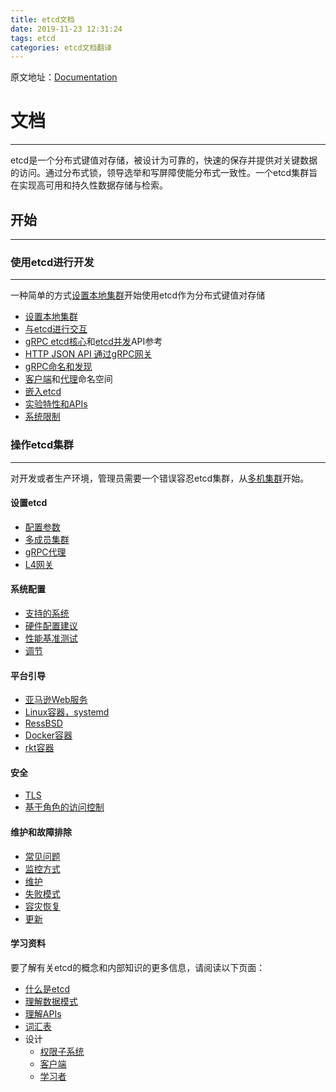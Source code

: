 ```yaml
---
title: etcd文档
date: 2019-11-23 12:31:24
tags: etcd
categories: etcd文档翻译
---
```

原文地址：[Documentation](https://github.com/etcd-io/etcd/tree/master/Documentation)
# 文档

* * *
etcd是一个分布式键值对存储，被设计为可靠的，快速的保存并提供对关键数据的访问。通过分布式锁，领导选举和写屏障使能分布式一致性。一个etcd集群旨在实现高可用和持久性数据存储与检索。
## 开始

* * *
### 使用etcd进行开发

* * *

一种简单的方式[设置本地集群](https://newonexd.github.io/2019/11/23/blog/etcd/%E5%8D%95%E6%9C%BA%E9%9B%86%E7%BE%A4/)开始使用etcd作为分布式键值对存储

* [设置本地集群](https://newonexd.github.io/2019/11/23/blog/etcd/%E5%8D%95%E6%9C%BA%E9%9B%86%E7%BE%A4/)
* [与etcd进行交互](https://newonexd.github.io/2019/11/23/blog/etcd/%E4%B8%8Eetcd%E8%BF%9B%E8%A1%8C%E4%BA%A4%E4%BA%92/)
* [gRPC etcd核心](https://github.com/etcd-io/etcd/blob/master/Documentation/dev-guide/api_reference_v3.md)和[etcd并发]()API参考
* [HTTP JSON API 通过gRPC网关](https://newonexd.github.io/2019/11/23/blog/etcd/HTTP_JSON_API%E9%80%9A%E8%BF%87gRPC%E7%BD%91%E5%85%B3/)
* [gRPC命名和发现](https://newonexd.github.io/2019/11/23/blog/etcd/gRPC%E5%91%BD%E5%90%8D%E4%B8%8E%E5%8F%91%E7%8E%B0/)
* [客户端](https://godoc.org/github.com/etcd-io/etcd/clientv3/namespace)和[代理](https://newonexd.github.io/2019/11/24/blog/etcd/gRPC%E4%BB%A3%E7%90%86/)命名空间
* [嵌入etcd](https://godoc.org/github.com/etcd-io/etcd/embed)
* [实验特性和APIs](https://newonexd.github.io/2019/11/24/blog/etcd/%E5%AE%9E%E9%AA%8C%E7%89%B9%E6%80%A7%E5%92%8CAPIs/)
* [系统限制](https://newonexd.github.io/2019/11/25/blog/etcd/%E7%B3%BB%E7%BB%9F%E9%99%90%E5%88%B6/)

### 操作etcd集群

* * *
对开发或者生产环境，管理员需要一个错误容忍etcd集群，从[多机集群](https://newonexd.github.io/2019/11/23/blog/etcd/%E5%A4%9A%E6%9C%BA%E9%9B%86%E7%BE%A4/)开始。
#### 设置etcd

* [配置参数](https://newonexd.github.io/2019/11/24/blog/etcd/ETCD%E9%85%8D%E7%BD%AE%E5%8F%82%E6%95%B0/)
* [多成员集群](https://newonexd.github.io/2019/11/23/blog/etcd/%E5%A4%9A%E6%9C%BA%E9%9B%86%E7%BE%A4/)
* [gRPC代理](https://newonexd.github.io/2019/11/24/blog/etcd/gRPC%E4%BB%A3%E7%90%86/)
* [L4网关](https://newonexd.github.io/2019/11/24/blog/etcd/etcd%E7%BD%91%E5%85%B3/)

#### 系统配置

* [支持的系统](https://github.com/etcd-io/etcd/blob/master/Documentation/op-guide/supported-platform.md)
* [硬件配置建议](https://github.com/etcd-io/etcd/blob/master/Documentation/op-guide/hardware.md)
* [性能基准测试](https://github.com/etcd-io/etcd/blob/master/Documentation/op-guide/performance.md)
* [调节](https://github.com/etcd-io/etcd/blob/master/Documentation/tuning.md)

#### 平台引导

* [亚马逊Web服务](https://github.com/etcd-io/etcd/blob/master/Documentation/platforms/aws.md)
* [Linux容器，systemd](https://github.com/etcd-io/etcd/blob/master/Documentation/platforms/container-linux-systemd.md)
* [RessBSD](https://github.com/etcd-io/etcd/blob/master/Documentation/platforms/freebsd.md)
* [Docker容器](https://newonexd.github.io/2019/11/24/blog/etcd/%E5%9C%A8%E5%AE%B9%E5%99%A8%E5%86%85%E8%BF%90%E8%A1%8Cetcd%E9%9B%86%E7%BE%A4/)
* [rkt容器](https://newonexd.github.io/2019/11/24/blog/etcd/%E5%9C%A8%E5%AE%B9%E5%99%A8%E5%86%85%E8%BF%90%E8%A1%8Cetcd%E9%9B%86%E7%BE%A4/)

#### 安全

* [TLS](https://newonexd.github.io/2019/11/25/blog/etcd/TLS/)
* [基于角色的访问控制](https://newonexd.github.io/2019/11/25/blog/etcd/%E5%9F%BA%E4%BA%8E%E8%A7%92%E8%89%B2%E7%9A%84%E8%AE%BF%E9%97%AE%E6%8E%A7%E5%88%B6/)

#### 维护和故障排除
* [常见问题](https://github.com/etcd-io/etcd/blob/master/Documentation/faq.md)
* [监控方式](https://github.com/etcd-io/etcd/blob/master/Documentation/op-guide/monitoring.md)
* [维护](https://github.com/etcd-io/etcd/blob/master/Documentation/op-guide/maintenance.md)
* [失败模式](https://github.com/etcd-io/etcd/blob/master/Documentation/op-guide/failures.md)
* [容灾恢复](https://github.com/etcd-io/etcd/blob/master/Documentation/op-guide/recovery.md)
* [更新](https://github.com/etcd-io/etcd/blob/master/Documentation/upgrades/upgrading-etcd.md)
#### 学习资料
要了解有关etcd的概念和内部知识的更多信息，请阅读以下页面：
* [什么是etcd](https://github.com/etcd-io/etcd/blob/master/Documentation/learning/why.md)
* [理解数据模式](https://github.com/etcd-io/etcd/blob/master/Documentation/learning/data_model.md)
* [理解APIs](https://github.com/etcd-io/etcd/blob/master/Documentation/learning/api.md)
* [词汇表](https://newonexd.github.io/2019/11/24/blog/etcd/%E8%AF%8D%E6%B1%87%E8%A1%A8/)
* 设计
    * [权限子系统](https://github.com/etcd-io/etcd/blob/master/Documentation/learning/design-auth-v3.md)
    * [客户端](https://github.com/etcd-io/etcd/blob/master/Documentation/learning/design-client.md)
    * [学习者](https://github.com/etcd-io/etcd/blob/master/Documentation/learning/design-learner.md)